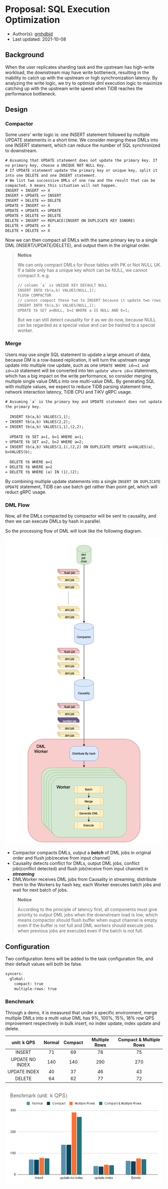 # Proposal: SQL Execution Optimization

- Author(s):    [gmhdbjd](https://github.com/gmhdbjd)
- Last updated: 2021-10-08

## Background

When the user replicates sharding task and the upstream has high-write workload, the downstream may have write bottleneck, resulting in the inability to catch up with the upstream or high synchronization latency. By analyzing the write logic, we try to optimize dml execution logic to maximize catching up with the upstream write speed when TiDB reaches the performance bottleneck.

## Design

### Compactor

Some users' write logic is: one INSERT statement followed by multiple UPDATE statements in a short time. We consider merging these DMLs into one INSERT statement, which can reduce the number of SQL synchronized to downstream.

```
# Assuming that UPDATE statement does not update the primary key. If no primary key, choose a UNIQUE NOT NULL Key.
# If UPDATE statement update the primary key or unique key, split it into one DELETE and one INSERT statement.
# We list two successive DMLs of one row and the result that can be compacted. X means this situation will not happen.
INSERT + INSERT => X
INSERT + UPDATE => INSERT
INSERT + DELETE => DELETE
UPDATE + INSERT => X
UPDATE + UPDATE => UPDATE
UPDATE + DELETE => DELETE
DELETE + INSERT => REPLACE(INSERT ON DUPLICATE KEY IGNORE)
DELETE + UPDATE => X
DELETE + DELETE => X
```

Now we can then compact all DMLs with the same primary key to a single DML (INSERT/UPDATE/DELETE), and output them in the original order.

> **Notice**
>
> We can only compact DMLs for those tables with PK or Not NULL UK.
> If a table only has a unique key which can be NULL, we cannot compact it.
> e.g.
> ```
> // column `a` is UNIQUE KEY DEFAULT NULL
> INSERT INTO tb(a,b) VALUES(NULL,1);
> FLUSH COMPACTOR
> // cannot compact these two to INSERT because it update two rows
> INSERT INTO tb(a,b) VALUES(NULL,1);
> UPDATE tb SET a=NULL, b=2 WHERE a IS NULL AND b=1;
> ```
> But we can still detect causality for it as we do now, because NULL can be regarded as a special value and can be hashed to a special worker.
>

### Merge

Users may use single SQL statement to update a large amount of data, because DM is a row-based replication, it will turn the upstream range update into multiple row update, such as one `UPDATE WHERE id>=1 and id<=10` statement will be converted into ten `update where id=x` statemnets, which has a big impact on the write performance, so consider merging multiple single value DMLs into one multi-value DML. By generating SQL with multiple values, we expect to reduce TiDB parsing statement time, network interaction latency, TiDB CPU and TiKV gRPC usage.

```
# Assuming `a` is the primary key and UPDATE statement does not update the primary key.

  INSERT tb(a,b) VALUES(1,1); 
+ INSERT tb(a,b) VALUES(2,2);
= INSERT tb(a,b) VALUES(1,1),(2,2);

  UPDATE tb SET a=1, b=1 WHERE a=1;
+ UPDATE tb SET a=2, b=2 WHERE a=2;
= INSERT tb(a,b) VALUES(1,1),(2,2) ON DUPLICATE UPDATE a=VALUES(a), b=VALUES(b);

  DELETE tb WHERE a=1
+ DELETE tb WHERE a=2
= DELETE tb WHERE (a) IN (1),(2);
```

By combining multiple update statements into a single `INSERT ON DUPLICATE UPDATE` statement, TiDB can use batch get rather than point get, which will reduct gRPC usage.

### DML Flow

Now, all the DMLs compacted by compactor will be sent to causality, and then we can execute DMLs by hash in parallel.

So the processing flow of DML will look like the following diagram.

![DML Flow](../media/flow.png)

- Compactor compacts DMLs, output a ***batch*** of DML jobs in original order and flush job(receive from input channel)
- Causality detects conflict for DMLs, output DML jobs, conflict job(conflict detected) and flush job(receive from input channel) in ***streaming***
- DMLWorker receives DML jobs from Causality in streaming, distribute them to the Workers by hash key, each Worker executes batch jobs and wait for next batch of jobs.

> **Notice**
> 
> According to the principle of latency first, all components must give priority to output DML jobs when the downstream load is low, which means compactor should flush buffer when ouput channel is empty even if the buffer is not full and DML workers should execute jobs when previous jobs are executed even if the batch is not full. 
> 

## Configuration

Two configuration items will be added to the task configuration file, and their default values ​​will both be false.
```
syncers:
  global:
    compact: true
    multiple-rows: true
```

### Benchmark

Through a demo, it is measured that under a specific environment, merge multiple DMLs into a multi value DML has 9%, 100%, 15%, 18% row QPS improvement respectively in bulk insert, no index update, index update and delete.

| unit: k QPS	| Normal | Compact | Multiple Rows | Compact & Multiple Rows |
| :-----------: | :----: | :-----: | :-----------: | :---------------------: |
| INSERT	| 71 | 69 | 78 | 75 |
| UPDATE NO INDEX | 140 | 140 | 290 | 270 |
| UPDATE INDEX	| 40 | 37 | 46 | 43 |
| DELETE	| 64 | 62 | 77 | 72 |

![benchmark](../media/dml-execution-optimization-benchmark.png)
